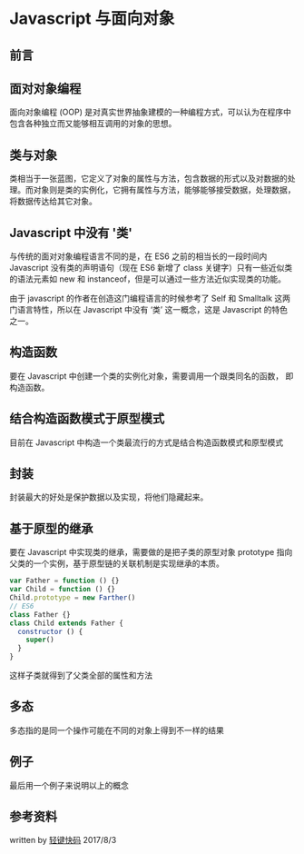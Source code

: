 # Javascript 与面向对象

## 前言

## 面对对象编程

面向对象编程 (OOP) 是对真实世界抽象建模的一种编程方式，可以认为在程序中包含各种独立而又能够相互调用的对象的思想。

## 类与对象

类相当于一张蓝图，它定义了对象的属性与方法，包含数据的形式以及对数据的处理。而对象则是类的实例化，它拥有属性与方法，能够能够接受数据，处理数据，将数据传达给其它对象。

## Javascript 中没有 '类'

与传统的面对对象编程语言不同的是，在 ES6 之前的相当长的一段时间内 Javascript 没有类的声明语句（现在 ES6 新增了 class 关键字）只有一些近似类的语法元素如 new 和 instanceof，但是可以通过一些方法近似实现类的功能。

由于 javascript 的作者在创造这门编程语言的时候参考了 Self 和 Smalltalk 这两门语言特性，所以在 Javascript 中没有 ‘类’ 这一概念，这是 Javascript 的特色之一。

## 构造函数

要在 Javascript 中创建一个类的实例化对象，需要调用一个跟类同名的函数， 即构造函数。

## 结合构造函数模式于原型模式

目前在 Javascript 中构造一个类最流行的方式是结合构造函数模式和原型模式

## 封装

封装最大的好处是保护数据以及实现，将他们隐藏起来。

## 基于原型的继承

要在 Javascript 中实现类的继承，需要做的是把子类的原型对象 prototype 指向父类的一个实例，基于原型链的关联机制是实现继承的本质。

```js
var Father = function () {}
var Child = function () {}
Child.prototype = new Farther()
// ES6
class Father {}
class Child extends Father {
  constructor () {
    super()
  }
}
```

这样子类就得到了父类全部的属性和方法

## 多态

多态指的是同一个操作可能在不同的对象上得到不一样的结果

## 例子

最后用一个例子来说明以上的概念






## 参考资料





written by [轻键快码](https://www.github.com/xrr2016) 2017/8/3



